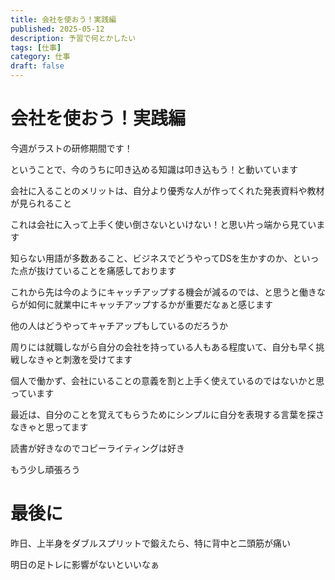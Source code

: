 ```yaml
---
title: 会社を使おう！実践編
published: 2025-05-12
description: 予習で何とかしたい
tags: [仕事]
category: 仕事
draft: false
---
```


# 会社を使おう！実践編

今週がラストの研修期間です！

ということで、今のうちに叩き込める知識は叩き込もう！と動いています

会社に入ることのメリットは、自分より優秀な人が作ってくれた発表資料や教材が見られること

これは会社に入って上手く使い倒さないといけない！と思い片っ端から見ています

知らない用語が多数あること、ビジネスでどうやってDSを生かすのか、といった点が抜けていることを痛感しております

これから先は今のようにキャッチアップする機会が減るのでは、と思うと働きならが如何に就業中にキャッチアップするかが重要だなぁと感じます

他の人はどうやってキャチアップもしているのだろうか

周りには就職しながら自分の会社を持っている人もある程度いて、自分も早く挑戦しなきゃと刺激を受けてます

個人で働かず、会社にいることの意義を割と上手く使えているのではないかと思っています

最近は、自分のことを覚えてもらうためにシンプルに自分を表現する言葉を探さなきゃと思ってます

読書が好きなのでコピーライティングは好き

もう少し頑張ろう

# 最後に

昨日、上半身をダブルスプリットで鍛えたら、特に背中と二頭筋が痛い

明日の足トレに影響がないといいなぁ
